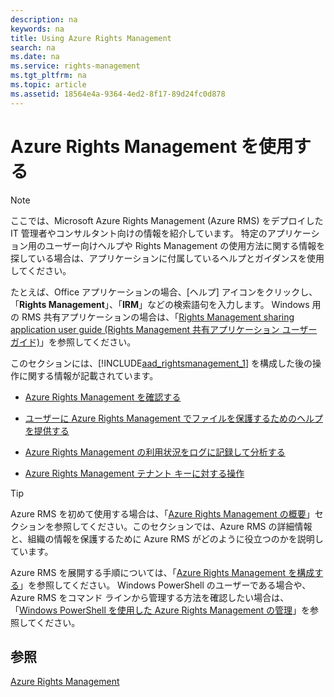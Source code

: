 ```yaml
---
description: na
keywords: na
title: Using Azure Rights Management
search: na
ms.date: na
ms.service: rights-management
ms.tgt_pltfrm: na
ms.topic: article
ms.assetid: 18564e4a-9364-4ed2-8f17-89d24fc0d878
---
```

# Azure Rights Management を使用する
> [!NOTE]
> ここでは、Microsoft Azure Rights Management (Azure RMS) をデプロイした IT 管理者やコンサルタント向けの情報を紹介しています。 特定のアプリケーション用のユーザー向けヘルプや Rights Management の使用方法に関する情報を探している場合は、アプリケーションに付属しているヘルプとガイダンスを使用してください。
> 
> たとえば、Office アプリケーションの場合、[ヘルプ] アイコンをクリックし、「**Rights Management**」、「**IRM**」などの検索語句を入力します。 Windows 用の RMS 共有アプリケーションの場合は、「[Rights Management sharing application user guide (Rights Management 共有アプリケーション ユーザー ガイド)](http://technet.microsoft.com/library/dn339006.aspx)」を参照してください。

このセクションには、[!INCLUDE[aad_rightsmanagement_1](../Token/aad_rightsmanagement_1_md.md)] を構成した後の操作に関する情報が記載されています。

-   [Azure Rights Management を確認する](../Topic/Verifying_Azure_Rights_Management.md)

-   [ユーザーに Azure Rights Management でファイルを保護するためのヘルプを提供する](../Topic/Helping_Users_to_Protect_Files_by_Using_Azure_Rights_Management.md)

-   [Azure Rights Management の利用状況をログに記録して分析する](../Topic/Logging_and_Analyzing_Azure_Rights_Management_Usage.md)

-   [Azure Rights Management テナント キーに対する操作](../Topic/Operations_for_Your_Azure_Rights_Management_Tenant_Key.md)

> [!TIP]
> Azure RMS を初めて使用する場合は、「[Azure Rights Management の概要](../Topic/Getting_Started_with_Azure_Rights_Management.md)」セクションを参照してください。このセクションでは、Azure RMS の詳細情報と、組織の情報を保護するために Azure RMS がどのように役立つのかを説明しています。
> 
> Azure RMS を展開する手順については、「[Azure Rights Management を構成する](../Topic/Configuring_Azure_Rights_Management.md)」を参照してください。 Windows PowerShell のユーザーである場合や、Azure RMS をコマンド ラインから管理する方法を確認したい場合は、「[Windows PowerShell を使用した Azure Rights Management の管理](../Topic/Administering_Azure_Rights_Management_by_Using_Windows_PowerShell.md)」を参照してください。

## 参照
[Azure Rights Management](../Topic/Azure_Rights_Management.md)

